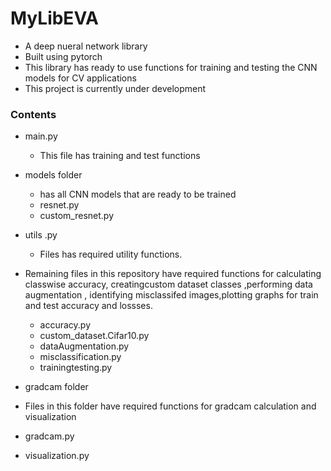 # MyLibEVA
* A deep nueral network library 
* Built using pytorch
* This library has ready  to use functions for training and testing the CNN models for CV applications
* This project is currently under development

### Contents

* main.py
  * This file has training and test functions 

* models folder
  * has all CNN models that are  ready to be trained
  * resnet.py
  * custom_resnet.py
  
* utils .py
  *  Files has required utility functions.
   
* Remaining files in this repository have required functions for calculating classwise accuracy, creatingcustom dataset classes ,performing  data augmentation ,
  identifying misclassifed images,plotting graphs for train and test accuracy and lossses.
  * accuracy.py
  * custom_dataset.Cifar10.py
  * dataAugmentation.py
  * misclassification.py
  * trainingtesting.py
  
 * gradcam folder
  * Files in this folder have required functions for gradcam calculation and visualization
  * gradcam.py
  * visualization.py

